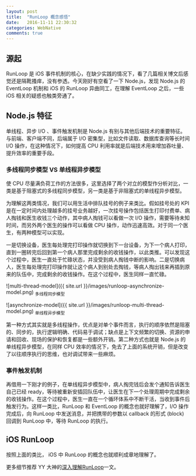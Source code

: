 ```yaml
---
layout: post
title:  "RunLoop 概念感悟"
date:   2016-11-11 22:30:32
categories: WebNative
comments: true
---
```

## 源起

RunLoop 是 iOS 事件机制的核心，在缺少实践的情况下，看了几篇相关博文后感觉还是隔靴搔痒，没有参透。今天刚好有空看了一下 Node.js，发现 Node.js 的 EventLoop 机制和 iOS 的 RunLoop 异曲同工，在理解 EventLoop 之后，一些 iOS 相关的疑惑也触类旁通了。

## Node.js 特征

单线程、异步 I/O 、事件触发机制是 Node.js 有别与其他后端技术的重要特征。与前端、客户端不同，后端属于 I/O 密集型，比如文件读取、数据库查询等长时间 I/O 操作，在这种情况下，如何提高 CPU 利用率就是后端技术用来增加吞吐量、提升效率的重要手段。

### 多线程同步模型 VS 单线程异步模型

使 CPU 尽量满负荷工作的方法很多，这里选择了两个对立的模型作分析对比，一类是基于阻塞式的多线程同步模型，另一类是基于非阻塞式的单线程异步模型。

为理解这两类情况，我们可以用生活中排队挂号的例子来类比。假如挂号处的 KPI 是在一定时间内处理越多的挂号业务越好，一次挂号操作包括医生打印付费单、病人掏钱和医生收钱三个动作，其中病人掏钱可以看做一次 I/O 操作，需要等待未知时间，而另外两个医生的操作可以看做 CPU 操作，动作迅速高效。对于同一个医生，有两种模型可以实现。

一是切换设备，医生每处理完打印操作就切换到下一台设备，为下一个病人打印，直到一圈转完后回到第一个病人那里完成剩余的收钱操作，以此类推。可以发现这个过程中，医生一直处于忙碌状态，并没受到病人掏钱中断的影响。二是切换病人，医生每处理完打印操作就让这个病人到别处去掏钱，等病人掏出钱来再插到原来的队伍中，完成剩余的收钱操作。在这个过程中，医生同样一直忙碌。

![multi-thread-model]({{ site.url }}/images/runloop-asynchronize-model.png)
<sub>多线程同步模型</sub>

![asynchronize-model]({{ site.url }}/images/runloop-multi-thread-model.png)
<sub>单线程异步模型</sub>

第一种方式其实就是多线程操作，优点是对单个事件而言，执行的顺序依然是阻塞的、同步的，执行逻辑明确、代码易于调试；缺点是上下文频繁的切换、资源的申请和回收、现场的保护和恢复都是一些额外开销。第二种方式也就是 Node.js 的单线程异步模型，在同样 CPU 效率的情况下，免去了上面的系统开销，但是改变了以往顺序执行的思维，也对调试带来一些麻烦。

### 事件触发机制

再借用一下刚才的例子，在单线程异步模型中，病人掏完钱后会发个通知告诉医生自己已经 ready，等待被重新安插回队伍中，让医生在下一个处理周期中完成剩余的收钱操作。在这个过程中，医生一直在一个循环体系中不断干活，当收到事件后触发行为。这样一类比，RunLoop 和 EventLoop 的概念也就好理解了，I/O 操作完成后，向 RunLoop 中发送消息，并把携带的参数以 callback 的形式 (block) 回调到 RunLoop 中，等待 RunLoop 的执行。

## iOS RunLoop 

按照上面的类比， iOS 中 RunLoop 的概念也就顺利成章地理解了。

更多细节推荐 YY 大神的[深入理解RunLoop](http://blog.ibireme.com/2015/05/18/runloop/)一文。
